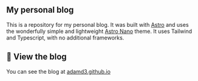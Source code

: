 ## My personal blog

This is a repository for my personal blog.
It was built with [Astro](https://astro.build/) and uses the wonderfully simple and lightweight [Astro Nano](https://github.com/markhorn-dev/astro-nano) theme.
It uses Tailwind and Typescript, with no additional frameworks.

## 🔗 View the blog

You can see the blog at [adamd3.github.io](https://adamd3.github.io/)
